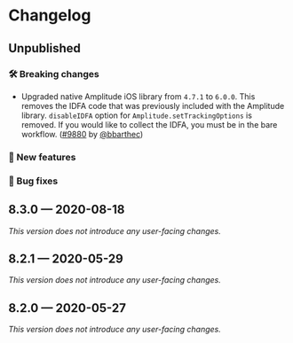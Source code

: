 # Changelog

## Unpublished

### 🛠 Breaking changes

- Upgraded native Amplitude iOS library from `4.7.1` to `6.0.0`. This removes the IDFA code that was previously included with the Amplitude library. `disableIDFA` option for `Amplitude.setTrackingOptions` is removed. If you would like to collect the IDFA, you must be in the bare workflow. ([#9880](https://github.com/expo/expo/pull/9880) by [@bbarthec](https://github.com/bbarthec))

### 🎉 New features

### 🐛 Bug fixes

## 8.3.0 — 2020-08-18

_This version does not introduce any user-facing changes._

## 8.2.1 — 2020-05-29

*This version does not introduce any user-facing changes.*

## 8.2.0 — 2020-05-27

*This version does not introduce any user-facing changes.*
